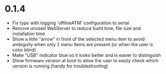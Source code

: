 0.1.4
======
- Fix typo with logging 'offlineATM' configuration to serial
- Remove unused WebServer to reduce build time, file size and installation time
- Show a little "arrow" in front of the selected menu item to avoid ambiguity when only 2 menu items are present (or when the user is color blind)
- Make "USB" indicator blue so it looks better and is easier to distinguish
- Show firmware version at boot to allow the user to easily check which version is running (handy for troubleshooting)
